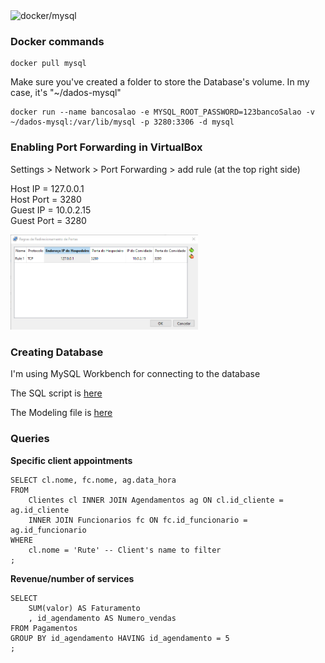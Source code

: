 <img src="https://github.com/user-attachments/assets/b97f6e1a-acf9-4620-9104-c31eb3800263" alt="docker/mysql" style="width: 400px; text-align: center">

### Docker commands
~~~
docker pull mysql
~~~
Make sure you've created a folder to store the Database's volume. In my case, it's "~/dados-mysql"
~~~
docker run --name bancosalao -e MYSQL_ROOT_PASSWORD=123bancoSalao -v ~/dados-mysql:/var/lib/mysql -p 3280:3306 -d mysql
~~~

### Enabling Port Forwarding in VirtualBox

Settings > Network > Port Forwarding > add rule (at the top right side)

Host IP = 127.0.0.1 <br>
Host Port = 3280 <br>
Guest IP = 10.0.2.15 <br>
Guest Port = 3280

<img src="portforwarding.png" alt="portforwarding" style="width: 300px">

### Creating Database

I'm using MySQL Workbench for connecting to the database

The SQL script is [here](script.sql)

The Modeling file is [here](bancosalao.mwb)

### Queries

**Specific client appointments**

```mysql
SELECT cl.nome, fc.nome, ag.data_hora 
FROM
	Clientes cl INNER JOIN Agendamentos ag ON cl.id_cliente = ag.id_cliente
	INNER JOIN Funcionarios fc ON fc.id_funcionario = ag.id_funcionario
WHERE
	cl.nome = 'Rute' -- Client's name to filter
;
```

**Revenue/number of services**

```mysql
SELECT
	SUM(valor) AS Faturamento
    , id_agendamento AS Numero_vendas
FROM Pagamentos
GROUP BY id_agendamento HAVING id_agendamento = 5
;
```
